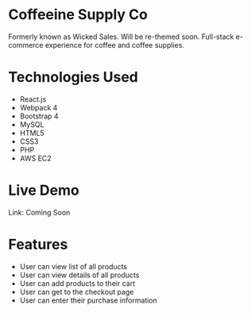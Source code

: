 # Coffeeine Supply Co

Formerly known as Wicked Sales.  Will be re-themed soon.  Full-stack e-commerce experience for coffee and coffee supplies.

# Technologies Used
- React.js
- Webpack 4
- Bootstrap 4
- MySQL
- HTML5
- CSS3
- PHP
- AWS EC2

# Live Demo
Link: Coming Soon

# Features
- User can view list of all products
- User can view details of all products
- User can add products to their cart
- User can get to the checkout page
- User can enter their purchase information
